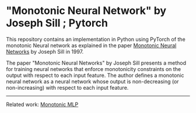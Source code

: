 # "Monotonic Neural Network" by Joseph Sill ; Pytorch

This repository contains an implementation in Python using PyTorch of the monotonic Neural network as explained in the paper [Monotonic Neural Networks](https://proceedings.neurips.cc/paper_files/paper/1997/file/83adc9225e4deb67d7ce42d58fe5157c-Paper.pdf) by Joseph Sill in 1997.

The paper "Monotonic Neural Networks" by Joseph Sill presents a method for training neural networks that enforce monotonicity constraints on the output with respect to each input feature. The author defines a monotonic neural network as a neural network whose output is non-decreasing (or non-increasing) with respect to each input feature.

---
Related work: [Monotonic MLP](https://github.com/tiwalayo/monotonic-mlp)